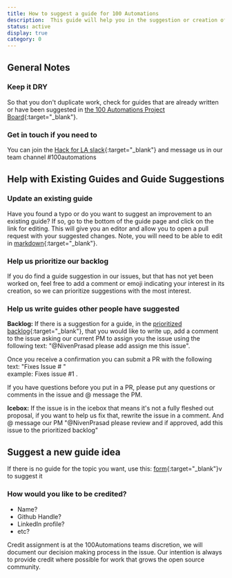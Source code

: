 ```yaml
---
title: How to suggest a guide for 100 Automations
description:  This guide will help you in the suggestion or creation of a guide for 100Automations
status: active
display: true
category: 0
---
```



## General Notes

### Keep it DRY
So that you don't duplicate work, check for guides that are already written or have been suggested in [the 100 Automations Project Board](https://github.com/100Automations/Website/issues?q=is%3Aissue+is%3Aopen+label%3A%22feature%3A+guides%22){:target="_blank"}.


### Get in touch if you need to
You can join the [Hack for LA slack](http://hackforla.org/slack){:target="_blank"} and message us in our team channel #100automations


## Help with Existing Guides and Guide Suggestions

### Update an existing guide
Have you found a typo or do you want to suggest an improvement to an existing guide?  If so, go to the bottom of the guide page and click on the link for editing.  This will give you an editor and allow you to open a pull request with your suggested changes.  Note, you will need to be able to edit in [markdown](https://www.markdownguide.org/cheat-sheet/){:target="_blank"}.

### Help us prioritize our backlog
If you do find a guide suggestion in our issues, but that has not yet been worked on, feel free to add a comment or emoji indicating your interest in its creation, so we can prioritize suggestions with the most interest.

### Help us write guides other people have suggested

**Backlog:** 
If there is a suggestion for a guide, in the [prioritized backlog](https://github.com/100Automations/Website/projects/1?card_filter_query=label%3A%22feature%3A+guides%22#column-9876552){:target="_blank"}, that you would like to write up, add a comment to the issue asking our current PM to assign you the issue using the following text:
 "@NivenPrasad please add assign me this issue". 

Once you receive a confirmation you can submit a PR with the following text:
 "Fixes Issue # "  
example: Fixes issue #1 .  

If you have questions before you put in a PR, please put any questions or comments in the issue and @ message the PM.

**Icebox:**
If the issue is in the icebox that means it's not a fully fleshed out proposal, if you want to help us fix that, rewrite the issue in a comment.  And @ message our PM "@NivenPrasad please review and if approved, add this issue to the prioritized backlog"


## Suggest a new guide idea
If there is no guide for the topic you want, use this: [form](https://github.com/100Automations/Website/issues/new?assignees=&labels=documentation%2C+feature%3A+guides&template=suggest-a-guide.md&title=Suggest+a+guide%3A+%5Bname+of+guide+here%5D){:target="_blank"}v to suggest it

### How would you like to be credited?

- Name?
- Github Handle?
- LinkedIn profile?
- etc?

Credit assignment is at the 100Automations teams discretion, we will document our decision making process in the issue.  Our intention is always to provide credit where possible for work that grows the open source community.

